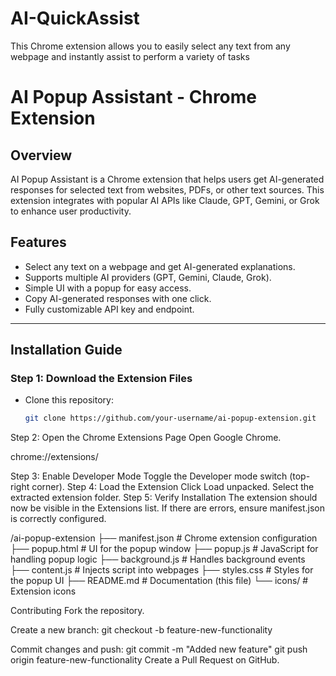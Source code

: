 # AI-QuickAssist
This Chrome extension allows you to easily select any text from any webpage and instantly assist to perform a variety of tasks 



# AI Popup Assistant - Chrome Extension

## Overview
AI Popup Assistant is a Chrome extension that helps users get AI-generated responses for selected text from websites, PDFs, or other text sources. This extension integrates with popular AI APIs like Claude, GPT, Gemini, or Grok to enhance user productivity.

## Features
- Select any text on a webpage and get AI-generated explanations.
- Supports multiple AI providers (GPT, Gemini, Claude, Grok).
- Simple UI with a popup for easy access.
- Copy AI-generated responses with one click.
- Fully customizable API key and endpoint.

---

## Installation Guide

### Step 1: Download the Extension Files
- Clone this repository:
  ```bash
  git clone https://github.com/your-username/ai-popup-extension.git
Step 2: Open the Chrome Extensions Page
Open Google Chrome.

chrome://extensions/

Step 3: Enable Developer Mode
Toggle the Developer mode switch (top-right corner).
Step 4: Load the Extension
Click Load unpacked.
Select the extracted extension folder.
Step 5: Verify Installation
The extension should now be visible in the Extensions list.
If there are errors, ensure manifest.json is correctly configured.


/ai-popup-extension
├── manifest.json       # Chrome extension configuration
├── popup.html          # UI for the popup window
├── popup.js            # JavaScript for handling popup logic
├── background.js       # Handles background events
├── content.js          # Injects script into webpages
├── styles.css          # Styles for the popup UI
├── README.md           # Documentation (this file)
└── icons/              # Extension icons




Contributing
Fork the repository.

Create a new branch:
git checkout -b feature-new-functionality

Commit changes and push:
git commit -m "Added new feature"
git push origin feature-new-functionality
Create a Pull Request on GitHub.
